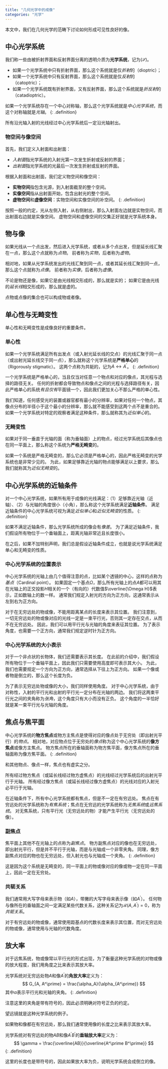 ```yaml
---
title: "几何光学中的成像"
categories: "光学"
---
```


本文中，我们在几何光学的范畴下讨论如何形成可见性良好的像。

## 中心光学系统

我们称一些由被折射界面和反射界面分离的透明介质为**光学系统**，记为$(\mathcal S)$。

- 如果一个光学系统中只有折射界面，那么这个系统就是仅*折射*的（dioptric）；
- 如果一个光学系统中只有反射界面，那么这个系统就是仅*反射*的（catoptric）；
- 如果一个光学系统既有折射界面，又有反射界面，那么这个系统就是*折反射*的（catadioptric）。

如果一个光学系统存在一个中心对称轴，那么这个光学系统就是*中心光学系统*，而这个对称轴就是*光轴*。
{: .definition}

所有沿光轴入射的光线经过中心光学系统后一定沿光轴射出。

### 物空间与像空间

首先，我们定义入射面和出射面：
- *入射面*指光学系统的入射光第一次发生折射或反射的界面；
- *出射面*指光学系统的光最后一次发生折射或反射的界面。

根据入射面和出射面，我们定义物空间和像空间：

- **实物空间**指包含光源，到入射面截至的整个空间。
- **实像空间**指从出射面开始，包含出射光的整个空间。
- **虚物空间**和**虚像空间**：实物空间和实像空间的补空间。
{: .definition}

按照一般的约定，光从左侧入射，从右侧射出，那么入射面左边就是实物空间，而出射面右边就是实像空间。
虚物空间和虚像空间的交集正好就是光学系统本身。

## 物与像

如果光线从一个点出发，然后进入光学系统，或者从多个点出发，但是延长线汇聚在一点，那么这个点就称为*点物*。
前者称为*实物*，后者称为*虚物*。

相对地，如果从光学系统发出的光线汇聚到同一点，或者其延长线汇聚到同一点，那么这个点就称为*点像*。
前者称为*实像*，后者称为*虚像*。

不论是物还是像，如果它是由光线相交形成的，那么就是实的；
如果它是由光线的*延长线*相交形成的，那么就是虚的。

点物或点像的集合也可以构成物或者像。

## 单心性与无畸变性

单心性和无畸变性是成像良好的重要条件。

### 单心性

如果一个光学系统满足所有出发点（或入射光延长线的交点）的光线汇聚于同一点（或出射光延长线交于同一点），那么就称这个光学系统是**严格单心**的（Rigorously stigmatic）。
这两个点称为共轭的，记为$A \leftrightarrow A^\prime$。
{: .definition}

一个光学系统是严格单心的，当且仅当对任意一个物点和对应的像点，其光程与选择的路径无关。
任何的折射都会导致物点和像点之间的光程与选择路径有关，因此严格单心的系统*有且仅有*平面镜一个，因此我们更加关心不那么严格的单心性。

我们知道，任何感受光的装置或器官都有最小的分辨率，如果对任何一个物点，其像点分布的半径小于这个最小的分辨率，那么就不能感受到这两个点不是重合的。
如果一个光学系统对特定的观察者满足这种条件，那么就称其为*近似单心*的。

### 无畸变性

如果对于同一垂直于光轴的面（称为垂轴面）上的物点，经过光学系统后其像点也在同一平面上，那么称这个系统为**严格无畸变**的。

如果一个系统是严格无畸变的，那么它必须是严格单心的，因此严格无畸变的光学系统也是非常少见的。
为此，如果足够靠近光轴的物点能够满足以上要求，那么我们就称其为*近似无畸变*的。

## 中心光学系统的近轴条件

对一个中心光学系统，如果所有用于成像的光线满足：（1）足够靠近光轴（近轴）、（2）与光轴的角度很小（小角），那么称这个光学系统满足**近轴条件**。
满足近轴条件的中心光学系统可视为满足*近似单心*和*近似无畸变*的性质。
{: .definition}

如果不满足近轴条件，那么光学系统所成的像会有*像差*。
为了满足近轴条件，我们假设所有物位于一个垂轴面上，距离光轴非常近且长度很小。

在之后，如果不加特别声明，我们总是假设近轴条件成立，也就是说光学系统满足单心和无畸变的性质。

### 中心光学系统的位置表示

中心光学系统的光轴上由几个值得注意的点，比如某个透镜的中心，这样的点称为*基点*（Cardinal point）。
如果固定一个基点$\Omega$，那么所有光轴上的点$A$都可以用其在光轴上的正交投影$H$相关的一个（有向的）代数值$\overline{\Omega H}$表示，正如数轴上的数一样。
通常我们规定入射光的方向为正方向，这通常表示从左到右为正方向。

对于在无穷远处的物或像，不能用距离某点的长度来表示其位置。
我们注意到，一切无穷远处的物或像对应的光线一定是一束平行光，否则其一定存在交点，从而不在无穷远处。
因此，我们可以用平行光与光轴的角度来表征其位置。
为了表示角度，也需要一个正方向，通常我们规定逆时针为正方向。

### 中心光学系统的大小表示

对于一个非点状的长物体，我们还需要表示其长度。
在此前的介绍中，我们假设所有物位于一个垂轴平面上，因此我们只需要使用高度即可表示其大小。
为此，我们也需要规定一个方向为正方向，通常选择从下往上为正方向。
如果一个像或者物是倒立的，那么这个长度为负。

为了表示无穷远处物或像的大小，我们同样使用角度。
对于中心光学系统，由于对称性，入射的平行光和出射的平行光一定分布在光轴的两边。
我们将这两束平行光之间的夹角称为*张角*，这个角度只有大小而没有正负。
这个角度的一半恰好就是某一束平行光与光轴的角度。

## 焦点与焦平面

中心光学系统的**物方焦点**或物方主焦点是使得对应的像点处于无穷处（即出射光平行）的*物点*。
相对地，对应物点位于无穷处的*像点*称为这个中心光学系统的**像方焦点**或像方主焦点。
物方焦点所在的垂轴面称为物方焦平面，像方焦点所在的垂轴面称为像方焦平面。
{: .definition}

和其他物点、像点一样，焦点也有虚实之分。

所有经过物方焦点（或延长线经过物方虚焦点）的光线经过光学系统后的出射光平行于光轴。
所有经过像方焦点（或延长线经过像方虚焦点）的光线对应的入射光必平行于光轴。

在近轴条件下，所有中心光学系统都有焦点，但是不一定在有穷远处。
焦点在有穷远处的光学系统称为*有焦系统*；焦点在无穷远的光学系统称为*无焦系统*或*远焦系统*。
对无焦系统，只有平行光（无穷远处的物）才能产生平行光（无穷远处的像）。

### 副焦点

焦平面上其他不在光轴上的点称为*副焦点*。
物方副焦点对应的像也在无穷远处，即出射光平行，但是并不平行于光轴，而是与光轴成一个非零夹角。
同理，像方副焦点对应的物也在无穷远处，但入射光也与光轴成一个夹角。
{: .definition}

这是因为这个系统是无畸变的，同一平面上的物或像对应的像或物一定在同一平面上，因此一定在无穷处。

### 共轭关系

我们通常用大写字母来表示物（如$A$），带撇的大写字母来表示像（如$A^\prime$）。
任何物与像所在的垂轴面之间一定满足某些代数关系，这种关系记为$\mathcal R(A, A^\prime) = 0$，称为*共轭关系*。

对于有穷远处的物或像，通常使用距基点的代数长度来表示其位置，而对无穷远处的物或像，通常使用与光轴的代数角度。

## 放大率

对于远焦系统，物或像常以平行光的形式出现，为了衡量这种光学系统的对物或像的放大程度，我们用角度之比来表示其放大率。

光学系统对无穷远处物$A$和像$A^\prime$的**角放大率**定义为：
$$
G_{A, A^\prime} = \frac{\alpha_A}{\alpha_{A^\prime}}
$$
其中$\alpha$表示平行光和光轴的夹角。
{: .definition}

注意这里的夹角是带有符号的，因此必须明确对符号正负的约定。

望远镜就是这种光学系统的例子。

如果物和像都在有穷远处，那么我们通常使用像的长度之比来表示其放大率。

光学系统对有穷远处的物$AB$和像$A^\prime B^\prime$的**垂轴放大率**定义为：
$$
\gamma = \frac{\overline{AB}}{\overline{A^\prime B^\prime}}
$$
{: .definition}

这里的长度也是带符号的，因此如果放大率为负，说明光学系统会成倒立的像。
